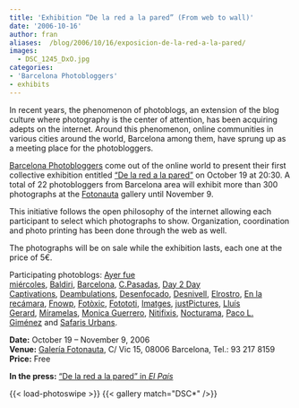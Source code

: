 ```yaml
---
title: 'Exhibition “De la red a la pared” (From web to wall)'
date: '2006-10-16'
author: fran
aliases:  /blog/2006/10/16/exposicion-de-la-red-a-la-pared/
images:
  - DSC_1245_DxO.jpg
categories:
- 'Barcelona Photobloggers'
- exhibits
---
```


In recent years, the phenomenon of photoblogs, an extension of the blog culture where photography is the center of attention, has been acquiring adepts on the internet. Around this phenomenon, online communities in various cities around the world, Barcelona among them, have sprung up as a meeting place for the photobloggers.

[Barcelona Photobloggers](http://barcelonaphotobloggers.org/) come out of the online world to present their first collective exhibition entitled [“De la red a la pared”](http://web.mac.com/santiagogarces/iWeb/fotonautaesp/exposiciones/B6DFE02E-5489-4D82-834E-0189286E691C.html) on October 19 at 20:30. A total of 22 photobloggers from Barcelona area will exhibit more than 300 photographs at the [Fotonauta](http://www.fotonauta.com/) gallery until November 9.

This initiative follows the open philosophy of the internet allowing each participant to select which photographs to show. Organization, coordination and photo printing has been done through the web as well.

The photographs will be on sale while the exhibition lasts, each one at the price of 5€.

Participating photoblogs: [Ayer fue miércoles](http://www.ayerfuemiercoles.com/), [Baldiri](http://www.baldiri.net/), [Barcelona](http://barcelona.visualblogging.com/), [C.Pasadas](http://www.fotocpasadas.blogspot.com/), [Day 2 Day Captivations](http://sebastian.yepes.in/), [Deambulations](http://papalimbo.my-expressions.com/), [Desenfocado](http://www.desenfocado.com/), [Desnivell](http://www.desnivell.com/), [Elrostro](http://www.elrostro.com/), [En la recámara](http://www.enlarecamara.com/), [Fnowp](http://www.fnowp.blogspot.com/), [Fotòxic](http://www.fotoxic.org/), [Fotototi](http://www.fotototi.blogspot.com/), [Imatges](http://www.imatges.net/), [justPictures](http://justpictures.inhubi.com/), [Lluís Gerard](http://www.lluisgerard.com/), [Míramelas](http://www.miramela.com/fotoblog/), [Monica Guerrero](http://monica-guerrero.blogspot.com/), [Nitifixis](http://www.nitifixis.com/), [Nocturama](http://www.marceloaurelio.com/nocturama/), [Paco L. Giménez](http://pacolopez.blogspot.com/) and [Safaris Urbans](http://safarisurbans.blogspot.com/).

**Date:** October 19 – November 9, 2006  
**Venue:** [Galería Fotonauta](http://www.fotonauta.com/), C/ Vic 15, 08006 Barcelona, Tel.: 93 217 8159  
**Price:** Free

**In the press:** [“De la red a la pared” in _El País_](/blog/2006/10/19/de-la-red-a-la-pared-en-el-pais/)

{{< load-photoswipe >}}
{{< gallery match="DSC*" />}}